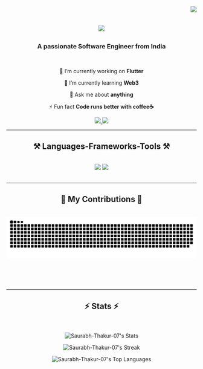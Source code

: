<img align="right" src="https://visitor-badge.laobi.icu/badge?page_id=Saurabh-Thakur-07.Saurabh-Thakur-07" />

<h1 align="center">
    <img src="https://readme-typing-svg.herokuapp.com/?font=Righteous&size=35&center=true&vCenter=true&width=500&height=70&duration=4000&lines=Hi+There!+👋;+I'm+Saurabh+Thakur!;" />
</h1>

<h3 align="center">A passionate Software Engineer from India</h3>

<br/>

<div align="center">
 
 🔭 I’m currently working on **Flutter**
 
 🌱 I’m currently learning **Web3**

💬 Ask me about **anything**

⚡ Fun fact **Code runs better with coffee☕**

 </div>
 
<div align="center"> 
  <a href="mailto:saurabhthakurmeerut@gmail.com">
    <img src="https://img.shields.io/badge/Gmail-333333?style=for-the-badge&logo=gmail&logoColor=red" />
  </a>
  <a href="https://www.linkedin.com/in/saurabh-thakur-86487a21a" target="_blank">
    <img src="https://img.shields.io/badge/LinkedIn-0077B5?style=for-the-badge&logo=linkedin&logoColor=white" target="_blank" />
  </a>
</div>

 <hr/>
 
<h2 align="center">⚒️ Languages-Frameworks-Tools ⚒️</h2>
<br/>
<div align="center">
    <img src="https://skillicons.dev/icons?i=java,docker,kubernetes,jenkins,ansible,terraform,aws,gcp,azure,spring" />
    <img src="https://skillicons.dev/icons?i=nextjs,react,flutter,python,javascript,typescript,postgres,mongodb,mysql" /><br>
</div>

<br/>
<hr/>

<div align="center">
  <h2>🐍 My Contributions 🐍</h2>
  <br>
  <img alt="snake eating my contributions" src="https://raw.githubusercontent.com/Saurabh-Thakur-07/Saurabh-Thakur-07/output/github-contribution-grid-snake.svg" />
  
  <br/><br/><br/>
</div>

<hr/>

<h2 align="center">⚡ Stats ⚡</h2>
<br>

<p align="center">
  <img src="https://github-readme-stats.vercel.app/api?username=Saurabh-Thakur-07&theme=blueberry&show_icons=true&hide_border=false&count_private=true" alt="Saurabh-Thakur-07's Stats" />
</p>

<p align="center">
  <img src="https://github-readme-streak-stats.herokuapp.com/?user=Saurabh-Thakur-07&theme=blueberry&hide_border=false" alt="Saurabh-Thakur-07's Streak" />
</p>
<p align="center">
  <img src="https://github-readme-stats.vercel.app/api/top-langs/?username=Saurabh-Thakur-07&theme=blueberry&show_icons=true&hide_border=false&layout=compact" alt="Saurabh-Thakur-07's Top Languages" />
</p>
<br/><br/>
